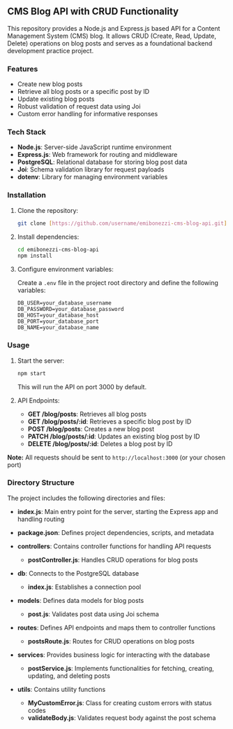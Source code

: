## CMS Blog API with CRUD Functionality

This repository provides a Node.js and Express.js based API for a Content Management System (CMS) blog. It allows CRUD (Create, Read, Update, Delete) operations on blog posts and serves as a foundational backend development practice project.

### Features

- Create new blog posts
- Retrieve all blog posts or a specific post by ID
- Update existing blog posts
- Robust validation of request data using Joi
- Custom error handling for informative responses

### Tech Stack

- **Node.js**: Server-side JavaScript runtime environment
- **Express.js**: Web framework for routing and middleware
- **PostgreSQL**: Relational database for storing blog post data
- **Joi**: Schema validation library for request payloads
- **dotenv**: Library for managing environment variables

### Installation

1.  Clone the repository:

    ```bash
    git clone [https://github.com/username/emibonezzi-cms-blog-api.git](https://github.com/username/emibonezzi-cms-blog-api.git)
    ```

2.  Install dependencies:

    ```bash
    cd emibonezzi-cms-blog-api
    npm install
    ```

3.  Configure environment variables:

    Create a `.env` file in the project root directory and define the following variables:

    ```
    DB_USER=your_database_username
    DB_PASSWORD=your_database_password
    DB_HOST=your_database_host
    DB_PORT=your_database_port
    DB_NAME=your_database_name
    ```

### Usage

1.  Start the server:

    ```bash
    npm start
    ```

    This will run the API on port 3000 by default.

2.  API Endpoints:

    - **GET /blog/posts**: Retrieves all blog posts
    - **GET /blog/posts/:id**: Retrieves a specific blog post by ID
    - **POST /blog/posts**: Creates a new blog post
    - **PATCH /blog/posts/:id**: Updates an existing blog post by ID
    - **DELETE /blog/posts/:id**: Deletes a blog post by ID

**Note:** All requests should be sent to `http://localhost:3000` (or your chosen port)

### Directory Structure

The project includes the following directories and files:

- **index.js**: Main entry point for the server, starting the Express app and handling routing
- **package.json**: Defines project dependencies, scripts, and metadata
- **controllers**: Contains controller functions for handling API requests

  - **postController.js**: Handles CRUD operations for blog posts

- **db**: Connects to the PostgreSQL database

  - **index.js**: Establishes a connection pool

- **models**: Defines data models for blog posts

  - **post.js**: Validates post data using Joi schema

- **routes**: Defines API endpoints and maps them to controller functions

  - **postsRoute.js**: Routes for CRUD operations on blog posts

- **services**: Provides business logic for interacting with the database

  - **postService.js**: Implements functionalities for fetching, creating, updating, and deleting posts

- **utils**: Contains utility functions

  - **MyCustomError.js**: Class for creating custom errors with status codes
  - **validateBody.js**: Validates request body against the post schema
